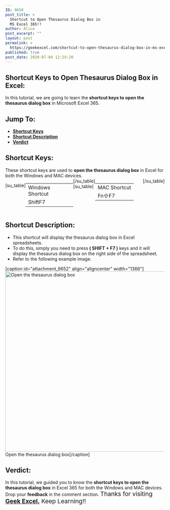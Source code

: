 ```yaml
---
ID: 9650
post_title: >
  Shortcut to Open Thesaurus Dialog Box in
  MS Excel 365!!
author: Alice
post_excerpt: ""
layout: post
permalink: >
  https://geekexcel.com/shortcut-to-open-thesaurus-dialog-box-in-ms-excel-365/
published: true
post_date: 2020-07-04 12:24:20
---
```

<h2>Shortcut Keys to Open Thesaurus Dialog Box in Excel:</h2>
In this tutorial, we are going to learn the<strong> shortcut keys to open the thesaurus dialog box</strong> in Microsoft Excel 365.
<h2>Jump To:</h2>
<ul>
 	<li><strong><a href="#1">Shortcut Keys</a></strong></li>
 	<li><strong><a href="#2">Shortcut Description</a></strong></li>
 	<li><strong><a href="#3">Verdict</a></strong></li>
</ul>
<h2 id="1">Shortcut Keys:</h2>
These shortcut keys are used to <strong>open the thesaurus dialog box</strong> in Excel for both the Windows and MAC devices.
<div style="display: flex;">

[su_table]
<table>
<tbody>
<tr>
<td>Windows Shortcut</td>
</tr>
<tr>
<td style="display: flex;"><span class="key-flex"><span class="win-key" style="width: 120px;"><span class="custom-span-key">Shift</span></span></span><span class="key-flex"><span class="win-key"><span class="custom-span-key">F7</span></span></span></td>
</tr>
</tbody>
</table>
[/su_table]
[su_table]
<table style="float: right;">
<tbody>
<tr>
<td>MAC Shortcut</td>
</tr>
<tr>
<td style="display: flex;"><span class="key-flex"><span class="mac-key"><span class="custom-span-key">Fn</span></span></span><span class="key-flex"><span class="mac-key"><span class="custom-span-key">⇧</span></span></span><span class="key-flex"><span class="mac-key"><span class="custom-span-key">F7</span></span></span></td>
</tr>
</tbody>
</table>
[/su_table]

</div>
<h2 id="2">Shortcut Description:</h2>
<ul>
 	<li>This shortcut will display the thesaurus dialog box in Excel spreadsheets.</li>
 	<li>To do this, simply you need to press<strong> ( SHIFT + F7 )</strong> keys and it will display the thesaurus dialog box on the right side of the spreadsheet.</li>
 	<li>Refer to the following example image.</li>
</ul>
[caption id="attachment_9652" align="aligncenter" width="1366"]<img class="size-full wp-image-9652" src="https://geekexcel.com/wp-content/uploads/2020/07/ezgif.com-optimize-2020-07-04T121015.496.gif" alt="Open the thesaurus dialog box" width="1366" height="569" /> Open the thesaurus dialog box[/caption]
<h2 id="3">Verdict:</h2>
In this tutorial, we guided you to know the <strong>shortcut keys to open the thesaurus dialog box</strong> in Excel 365 for both the Windows and MAC devices. Drop your <strong>feedback</strong> in the comment section. <span style="font-size: 19px;">Thanks for visiting <strong><a href="https://geekexcel.com/">Geek Excel.</a></strong> Keep Learning!!</span>